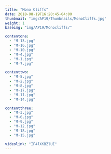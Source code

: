 ```yaml
---
title: "Mono Cliffs"
date: 2018-08-19T16:20:45-04:00
thumbnail: "img/AP19/Thumbnails/MonoCliffs.jpg"
weight: 1
baseimg: "img/AP19/Monocliffs/"

contentone:
  - "M-13.jpg"
  - "M-16.jpg"
  - "M-10.jpg"
  - "M-4.jpg"
  - "M-1.jpg"
  - "M-7.jpg"

contenttwo:
  - "M-5.jpg"
  - "M-2.jpg"
  - "M-8.jpg"
  - "M-17.jpg"
  - "M-11.jpg"
  - "M-14.jpg"

contentthree:
  - "M-3.jpg"
  - "M-6.jpg"
  - "M-9.jpg"
  - "M-12.jpg"
  - "M-18.jpg"
  - "M-15.jpg"

videolink: "IF4lXKBZlUI"
---
```

